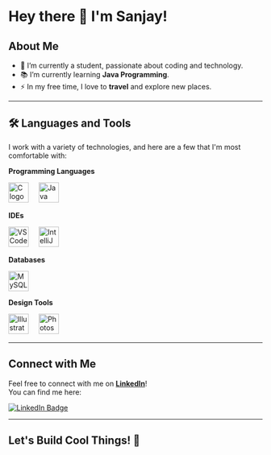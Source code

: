 # Hey there 👋 I'm Sanjay!

## About Me

- 🔭 I’m currently a student, passionate about coding and technology.  
- 📚 I’m currently learning **Java Programming**.  
- ⚡ In my free time, I love to **travel** and explore new places.

---

## 🛠️ Languages and Tools

I work with a variety of technologies, and here are a few that I'm most comfortable with:

**Programming Languages**  
<div align="left">
  <img src="https://cdn.jsdelivr.net/gh/devicons/devicon/icons/c/c-original.svg" height="40" alt="C logo"  />
  <img width="12" />
  <img src="https://cdn.jsdelivr.net/gh/devicons/devicon/icons/java/java-original.svg" height="40" alt="Java logo"  />
</div>

**IDEs**  
<div align="left">
  <img src="https://cdn.jsdelivr.net/gh/devicons/devicon/icons/vscode/vscode-original.svg" height="40" alt="VS Code logo"  />
  <img width="12" />
  <img src="https://cdn.jsdelivr.net/gh/devicons/devicon/icons/intellij/intellij-original.svg" height="40" alt="IntelliJ logo"  />
</div>

**Databases**  
<div align="left">
  <img src="https://cdn.jsdelivr.net/gh/devicons/devicon/icons/mysql/mysql-original.svg" height="40" alt="MySQL logo"  />
</div>

**Design Tools**  
<div align="left">
  <img src="https://cdn.jsdelivr.net/gh/devicons/devicon/icons/illustrator/illustrator-plain.svg" height="40" alt="Illustrator logo"  />
  <img width="12" />
  <img src="https://cdn.jsdelivr.net/gh/devicons/devicon/icons/photoshop/photoshop-plain.svg" height="40" alt="Photoshop logo"  />
</div>

---

## Connect with Me

Feel free to connect with me on **[LinkedIn](https://www.linkedin.com/in/sanjay-ragavan/)**!  
You can find me here:

[![LinkedIn Badge](https://img.shields.io/static/v1?message=LinkedIn&logo=linkedin&label=&color=0077B5&logoColor=white&labelColor=&style=for-the-badge)](https://www.linkedin.com/in/sanjay-ragavan/)

---

## Let's Build Cool Things! 🚀
